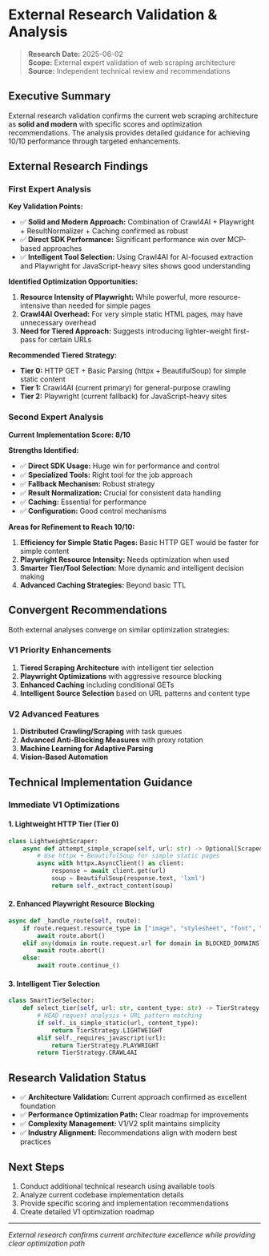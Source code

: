 # External Research Validation & Analysis

> **Research Date:** 2025-06-02  
> **Scope:** External expert validation of web scraping architecture  
> **Source:** Independent technical review and recommendations  

## Executive Summary

External research validation confirms the current web scraping architecture as **solid and modern** with specific scores and optimization recommendations. The analysis provides detailed guidance for achieving 10/10 performance through targeted enhancements.

## External Research Findings

### First Expert Analysis

**Key Validation Points:**
- ✅ **Solid and Modern Approach:** Combination of Crawl4AI + Playwright + ResultNormalizer + Caching confirmed as robust
- ✅ **Direct SDK Performance:** Significant performance win over MCP-based approaches
- ✅ **Intelligent Tool Selection:** Using Crawl4AI for AI-focused extraction and Playwright for JavaScript-heavy sites shows good understanding

**Identified Optimization Opportunities:**
1. **Resource Intensity of Playwright:** While powerful, more resource-intensive than needed for simple pages
2. **Crawl4AI Overhead:** For very simple static HTML pages, may have unnecessary overhead
3. **Need for Tiered Approach:** Suggests introducing lighter-weight first-pass for certain URLs

**Recommended Tiered Strategy:**
- **Tier 0:** HTTP GET + Basic Parsing (httpx + BeautifulSoup) for simple static content
- **Tier 1:** Crawl4AI (current primary) for general-purpose crawling
- **Tier 2:** Playwright (current fallback) for JavaScript-heavy sites

### Second Expert Analysis

**Current Implementation Score: 8/10**

**Strengths Identified:**
- ✅ **Direct SDK Usage:** Huge win for performance and control
- ✅ **Specialized Tools:** Right tool for the job approach
- ✅ **Fallback Mechanism:** Robust strategy
- ✅ **Result Normalization:** Crucial for consistent data handling
- ✅ **Caching:** Essential for performance
- ✅ **Configuration:** Good control mechanisms

**Areas for Refinement to Reach 10/10:**
1. **Efficiency for Simple Static Pages:** Basic HTTP GET would be faster for simple content
2. **Playwright Resource Intensity:** Needs optimization when used
3. **Smarter Tier/Tool Selection:** More dynamic and intelligent decision making
4. **Advanced Caching Strategies:** Beyond basic TTL

## Convergent Recommendations

Both external analyses converge on similar optimization strategies:

### V1 Priority Enhancements
1. **Tiered Scraping Architecture** with intelligent tier selection
2. **Playwright Optimizations** with aggressive resource blocking
3. **Enhanced Caching** including conditional GETs
4. **Intelligent Source Selection** based on URL patterns and content type

### V2 Advanced Features
1. **Distributed Crawling/Scraping** with task queues
2. **Advanced Anti-Blocking Measures** with proxy rotation
3. **Machine Learning for Adaptive Parsing**
4. **Vision-Based Automation**

## Technical Implementation Guidance

### Immediate V1 Optimizations

#### 1. Lightweight HTTP Tier (Tier 0)
```python
class LightweightScraper:
    async def attempt_simple_scrape(self, url: str) -> Optional[ScrapedContent]:
        # Use httpx + BeautifulSoup for simple static pages
        async with httpx.AsyncClient() as client:
            response = await client.get(url)
            soup = BeautifulSoup(response.text, 'lxml')
            return self._extract_content(soup)
```

#### 2. Enhanced Playwright Resource Blocking
```python
async def _handle_route(self, route):
    if route.request.resource_type in ["image", "stylesheet", "font", "media"]:
        await route.abort()
    elif any(domain in route.request.url for domain in BLOCKED_DOMAINS):
        await route.abort()
    else:
        await route.continue_()
```

#### 3. Intelligent Tier Selection
```python
class SmartTierSelector:
    def select_tier(self, url: str, content_type: str) -> TierStrategy:
        # HEAD request analysis + URL pattern matching
        if self._is_simple_static(url, content_type):
            return TierStrategy.LIGHTWEIGHT
        elif self._requires_javascript(url):
            return TierStrategy.PLAYWRIGHT
        return TierStrategy.CRAWL4AI
```

## Research Validation Status

- ✅ **Architecture Validation:** Current approach confirmed as excellent foundation
- ✅ **Performance Optimization Path:** Clear roadmap for improvements
- ✅ **Complexity Management:** V1/V2 split maintains simplicity
- ✅ **Industry Alignment:** Recommendations align with modern best practices

## Next Steps

1. Conduct additional technical research using available tools
2. Analyze current codebase implementation details
3. Provide specific scoring and implementation recommendations
4. Create detailed V1 optimization roadmap

---

*External research confirms current architecture excellence while providing clear optimization path*